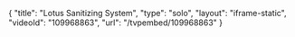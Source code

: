 {
    "title": "Lotus Sanitizing System",
    "type": "solo",
    "layout": "iframe-static",
    "videoId": "109968863",
    "url": "\/tvpembed\/109968863"
}